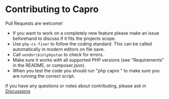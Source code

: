 # Contributing to Capro

Pull Requests are welcome!

- If you want to work on a completely new feature please make an issue beforehand to discuss if it fits the projects scope.
- Use `php-cs-fixer` to follow the coding standard. This can be called automatically in modern editors on file save.
- Call `vendor\bin\phpstan` to check for errors.
- Make sure it works with all supported PHP versions (see "Requirements" in the README, or composer.json).
- When you test the code you should run "php capro <command>" to make sure you are running the correct script.

If you have any questions or notes about contributing, please ask in [Discussions](https://github.com/xy2z/capro/discussions)
